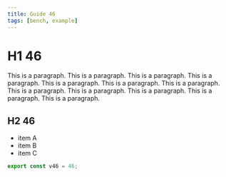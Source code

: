 ```yaml
---
title: Guide 46
tags: [bench, example]
---
```


# H1 46

This is a paragraph. This is a paragraph. This is a paragraph. This is a paragraph. This is a paragraph. This is a paragraph. This is a paragraph. This is a paragraph. This is a paragraph. This is a paragraph. This is a paragraph. This is a paragraph. 

## H2 46

- item A
- item B
- item C

```ts
export const v46 = 46;
```